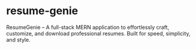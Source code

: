 # resume-genie
ResumeGenie – A full-stack MERN application to effortlessly craft, customize, and download professional resumes. Built for speed, simplicity, and style.
